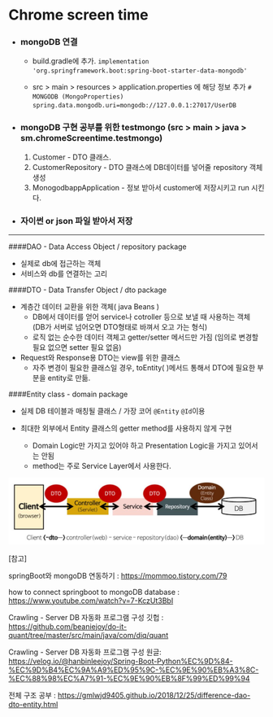 # **Chrome screen time**

- ### mongoDB 연결
    - build.gradle에 추가.
      `implementation 'org.springframework.boot:spring-boot-starter-data-mongodb'`
      
    - src > main > resources > application.properties 에 해당 정보 추가
        `# MONGODB (MongoProperties)
      spring.data.mongodb.uri=mongodb://127.0.0.1:27017/UserDB`
      

- ### mongoDB 구현 공부를 위한 testmongo (src > main > java > sm.chromeScreentime.testmongo)
    1. Customer - DTO 클래스. 
    2. CustomerRepository - DTO 클래스에 DB데이터를 넣어줄 repository 객체 생성
    3. MonogodbappApplication - 정보 받아서 customer에 저장시키고 run 시킨다. 
    

- ### 자이썬 or json 파일 받아서 저장

--------------------------

####DAO - Data Access Object / repository package
- 실제로 db에 접근하는 객체
- 서비스와 db를 연결하는 고리

####DTO - Data Transfer Object / dto package
- 계층간 데이터 교환을 위한 객체( java Beans )
    - DB에서 데이터를 얻어 service나 cotroller 등으로 보낼 때 사용하는 객체
(DB가 서버로 넘어오면 DTO형태로 바껴서 오고 가는 형식)
    - 로직 없는 순수한 데이터 객체고 getter/setter 메서드만 가짐 (임의로 변경할 필요 없으면 setter 필요 없음)
- Request와 Response용 DTO는 view를 위한 클래스
    - 자주 변경이 필요한 클래스일 경우, toEntity( )메서드 통해서 DTO에 필요한 부분을 entity로 만듦.

####Entity class - domain package
- 실제 DB 테이블과 매칭될 클래스 / 가장 코어
`@Entity` `@Id`이용 
  
- 최대한 외부에서 Entity 클래스의 getter method를 사용하지 않게 구현
    - Domain Logic만 가지고 있어야 하고 Presentation Logic을 가지고 있어서는 안됨
    - method는 주로 Service Layer에서 사용한다.
    
![img_1.png](img_1.png)

[참고]

springBoot와 mongoDB 연동하기 : https://mommoo.tistory.com/79

how to connect springboot to mongoDB database : https://www.youtube.com/watch?v=7-KczUt3BbI

Crawling - Server DB 자동화 프로그램 구성 깃헙 : https://github.com/beaniejoy/do-it-quant/tree/master/src/main/java/com/diq/quant

Crawling - Server DB 자동화 프로그램 구성 원글: https://velog.io/@hanbinleejoy/Spring-Boot-Python%EC%9D%84-%EC%9D%B4%EC%9A%A9%ED%95%9C-%EC%9E%90%EB%A3%8C-%EC%88%98%EC%A7%91-%EC%9E%90%EB%8F%99%ED%99%94

전체 구조 공부 : https://gmlwjd9405.github.io/2018/12/25/difference-dao-dto-entity.html